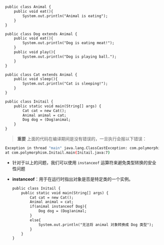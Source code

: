 # 

~~~ html
public class Animal {
	public void eat(){
		System.out.println("Animal is eating");
	}
}

public class Dog extends Animal {
	public void eat(){
		System.out.println("Dog is eating meat!");
	}
	public void play(){
		System.out.println("Dog is playing ball.");
	}
}

public class Cat extends Animal {
	public void sleep(){
		System.out.println("Cat is sleeping!");
	}
}

public class Initail {
	public static void main(String[] args) {
		Cat cat = new Cat();
		Animal animal = cat;
		Dog dog = (Dog)animal;
	}
}
~~~

> **重要**
> 上面的代码在编译期间是没有错误的，一旦执行会报以下错误：
  ~~~ bash
  Exception in thread "main" java.lang.ClassCastException: com.polymorphism.Cat cannot be cast to com.polymorphism.Dog
  at com.polymorphism.Initail.main(Initail.java:7)
  ~~~

* 针对于以上的问题，我们可以使用 `instanceof` 运算符来避免类型转换的安全性问题

* **instanceof**：用于在运行时指出对象是否是特定类的一个实例。

  ~~~ html
  public class Initail {
	  public static void main(String[] args) {
		  Cat cat = new Cat();
		  Animal animal = cat;
		  if(animal instanceof Dog){
			  Dog dog = (Dog)animal;
		  }
		  else{
			  System.out.println("无法将 animal 对象转换成 Dog 类型");
		  }
	  }
  }
  ~~~
